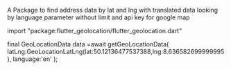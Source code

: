 <!--
This README describes the package. If you publish this package to pub.dev,
this README's contents appear on the landing page for your package.

For information about how to write a good package README, see the guide for
[writing package pages](https://dart.dev/guides/libraries/writing-package-pages).

For general information about developing packages, see the Dart guide for
[creating packages](https://dart.dev/guides/libraries/create-library-packages)
and the Flutter guide for
[developing packages and plugins](https://flutter.dev/developing-packages).
-->

A Package to find address data by lat and lng with translated data looking by language parameter without limit and api key for google map




import "package:flutter_geolocation/flutter_geolocation.dart"

final GeoLocationData data =await getGeoLocationData(
latLng:GeoLocationLatLng(lat:50.12136477537388,lng:8.636582699999995),
language:'en'
);

